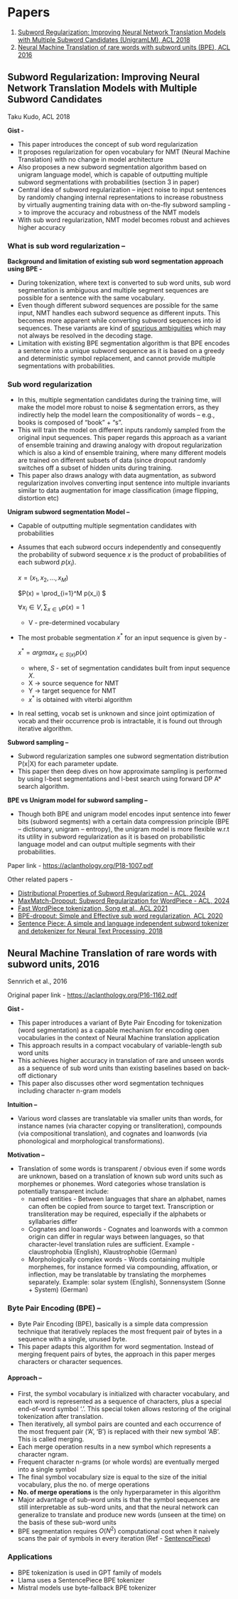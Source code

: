 # Papers
1. [Subword Regularization: Improving Neural Network Translation Models with Multiple Subword Candidates (UnigramLM), ACL 2018](#subword-regularization-improving-neural-network-translation-models-with-multiple-subword-candidates)
2. [Neural Machine Translation of rare words with subword units (BPE), ACL 2016](#neural-machine-translation-of-rare-words-with-subword-units-2016) 

## Subword Regularization: Improving Neural Network Translation Models with Multiple Subword Candidates

Taku Kudo, ACL 2018

**Gist -**
* This paper introduces the concept of sub word regularization
* It proposes regularization for open vocabulary for NMT (Neural Machine Translation) with no change in model architecture
* Also proposes a new subword segmentation algorithm based on unigram language model, which is capable of outputting multiple subword segmentations with probabilities (section 3 in paper)
* Central idea of subword regularization – inject noise to input sentences by randomly changing internal representations to increase robustness by virtually augmenting training data with on-the-fly subword sampling -> to improve the accuracy and robustness of the NMT models
* With sub word regularization, NMT model becomes robust and achieves higher accuracy

### What is sub word regularization –
**Background and limitation of existing sub word segmentation approach using BPE -**
* During tokenization, where text is converted to sub word units, sub word segmentation is ambiguous and multiple segment sequences are possible for a sentence with the same vocabulary. 
* Even though different subword sequences are possible for the same input, NMT handles each subword sequence as different inputs. This becomes more apparent while converting subword sequences into id sequences. These variants are kind of [spurious ambiguities](https://aclanthology.org/J18-2003.pdf ) which may not always be resolved in the decoding stage.
* Limitation with existing BPE segmentation algorithm is that BPE encodes a sentence into a unique subword sequence as it is based on a greedy and deterministic symbol replacement, and cannot provide multiple segmentations with probabilities. 

### Sub word regularization
* In this, multiple segmentation candidates during the training time, will make the model more robust to noise & segmentation errors, as they indirectly help the model learn the compositionality of words – e.g., books is composed of “book” + “s”.
* This will train the model on different inputs randomly sampled from the original input sequences. This paper regards this approach as a variant of ensemble training and drawing analogy with dropout regularization which is also a kind of ensemble training, where many different models are trained on different subsets of data (since dropout randomly switches off a subset of hidden units during training.
* This paper also draws analogy with data augmentation, as subword regularization involves converting input sentence into multiple invariants similar to data augmentation for image classification (image flipping, distortion etc)


**Unigram subword segmentation Model –**
* Capable of outputting multiple segmentation candidates with probabilities
* Assumes that each subword occurs independently and consequently the probability of subword sequence $x$ is the product of probabilities of each subword $p(x_i)$.

  $x = (x_1, x_2,..., x_M)$

  $P(x) = \prod_{i=1}^M p(x_i) $

  $\forall x_i \in V, \sum_{x\in V} p(x) = 1$

  * V - pre-determined vocabulary
* The most probable segmentation $x^*$ for an input sequence is given by -

  $x^* = argmax_{x \in S(x)}p(x)$
   * where, $S$ - set of segmentation candidates built from input sequence $X$.
   * X -> source sequence for NMT
   * Y -> target sequence for NMT
   * $x^*$ is obtained with viterbi algorithm 

* In real setting, vocab set is unknown and since joint optimization of vocab and their occurrence prob is intractable, it is found out through iterative algorithm.

**Subword sampling –** 
* Subword regularization samples one subword segmentation distribution P(x|X) for each parameter update.
* This paper then deep dives on how approximate sampling is performed by using l-best segmentations and l-best search using forward DP A* search algorithm.

**BPE vs Unigram model for subword sampling –**
* Though both BPE and unigram model encodes input sentence into fewer bits (subword segments) with a certain data compression principle (BPE – dictionary, unigram – entropy), the unigram model is more flexible w.r.t its utility in subword regularization as it is based on probabilistic language model and can output multiple segments with their probabilities.


Paper link - https://aclanthology.org/P18-1007.pdf

Other related papers -
* [Distributional Properties of Subword Regularization – ACL, 2024](https://aclanthology.org/2024.emnlp-main.600.pdf)
* [MaxMatch-Dropout: Subword Regularization for WordPiece - ACL, 2024](https://aclanthology.org/2022.coling-1.430.pdf)
* [Fast WordPiece tokenization, Song et al., ACL 2021](https://aclanthology.org/2021.emnlp-main.160.pdf)
* [BPE-dropout: Simple and Effective sub word regularization, ACL 2020](https://aclanthology.org/2020.acl-main.170.pdf)
* [Sentence Piece: A simple and language independent subword tokenizer and detokenizer for Neural Text Processing, 2018](https://aclanthology.org/D18-2012.pdf)



## Neural Machine Translation of rare words with subword units, 2016

Sennrich et al., 2016

Original paper link - https://aclanthology.org/P16-1162.pdf

**Gist -**
* This paper introduces a variant of Byte Pair Encoding for tokenization (word segmentation) as a capable mechanism for encoding open vocabularies in the context of Neural Machine translation application
* This approach results in a compact vocabulary of variable-length sub word units
* This achieves higher accuracy in translation of rare and unseen words as a sequence of sub word units than existing baselines based on back-off dictionary
* This paper also discusses other word segmentation techniques including character n-gram models

**Intuition –**
* Various word classes are translatable via smaller units than words, for instance names (via character copying or transliteration), compounds (via compositional translation), and cognates and loanwords (via phonological and morphological transformations).

**Motivation –** 
* Translation of some words is transparent / obvious even if some words are unknown, based on a translation of known sub word units such as morphemes or phonemes. Word categories whose translation is potentially transparent include:
    * named entities - Between languages that share an alphabet, names can often be copied from source to target text. Transcription or transliteration may be required, especially if the alphabets or syllabaries differ
    * Cognates and loanwords - Cognates and loanwords with a common origin can differ in regular ways between languages, so that character-level translation rules are sufficient. Example - claustrophobia (English), Klaustrophobie (German)
    * Morphologically complex words - Words containing multiple morphemes, for instance formed via compounding, affixation, or inflection, may be translatable by translating the morphemes separately. Example: solar system (English), Sonnensystem (Sonne + System) (German)

### Byte Pair Encoding (BPE) – 
* Byte Pair Encoding (BPE), basically is a simple data compression technique that iteratively replaces the most frequent pair of bytes in a sequence with a single, unused byte.
* This paper adapts this algorithm for word segmentation. Instead of merging frequent pairs of bytes, the approach in this paper merges characters or character sequences.

#### Approach –
* First, the symbol vocabulary is initialized with character vocabulary, and each word is represented as a sequence of characters, plus a special end-of-word symbol ‘.’. This special token allows restoring of the original tokenization after translation.
* Then iteratively, all symbol pairs are counted and each occurrence of the most frequent pair (‘A’, ‘B’) is replaced with their new symbol ‘AB’. This is called merging.
* Each merge operation results in a new symbol which represents a character ngram.
* Frequent character n-grams (or whole words) are eventually merged into a single symbol
* The final symbol vocabulary size is equal to the size of the initial vocabulary, plus the no. of merge operations
* **No. of merge operations** is the only hyperparameter in this algorithm
* Major advantage of sub-word units is that the symbol sequences are still interpretable as sub-word units, and that the neural network can generalize to translate and produce new words (unseen at the time) on the basis of these sub-word units
* BPE segmentation requires $O(N^2)$ computational cost when it naively scans the pair of symbols in every iteration (Ref - [SentencePiece](https://aclanthology.org/D18-2012.pdf))

### Applications
* BPE tokenization is used in GPT family of models
* Llama uses a SentencePiece BPE tokenizer
* Mistral models use byte-fallback BPE tokenizer
  
